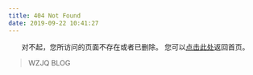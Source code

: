 ```yaml
---
title: 404 Not Found
date: 2019-09-22 10:41:27
---
```


<center>
对不起，您所访问的页面不存在或者已删除。
您可以<a href="https://seiifuu.github.io>">点击此处</a>返回首页。
</center>

<blockquote class="blockquote-center">
    WZJQ BLOG
</blockquote>
